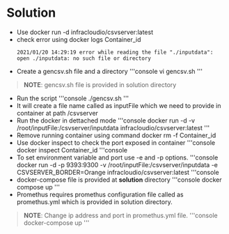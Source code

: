 # Solution
  - Use docker run -d infracloudio/csvserver:latest 
  - check error using docker logs Container_id
      ```console
      2021/01/20 14:29:19 error while reading the file "./inputdata": open ./inputdata: no such file or directory
      ```
  - Create a gencsv.sh file and a directory
    '''console
    vi gencsv.sh
    '''   
> **NOTE**: gencsv.sh file is provided in solution directory
 
  - Run the script 
    '''console
    ./gencsv.sh
    '''
  - It will create a file name called as inputFile which we need to provide in container at path /csvserver
  - Run the docker in dettached mode 
  '''console
  docker run -d -v /root/inputFile:/csvserver/inputdata infracloudio/csvserver:latest
  ''' 
  - Remove running container using command docker rm -f Container_id
  - Use docker inspect to check the port exposed in container
  '''console
  docker inspect Container_id
  '''console
  - To set environment variable and port use -e and -p options.
  '''console
  docker run -d -p 9393:9300 -v /root/inputFile:/csvserver/inputdata -e CSVSERVER_BORDER=Orange infracloudio/csvserver:latest
  '''console
  - docker-compose file is provided at **solution** directory
  '''console
  docker compose up
  ''' 
  - Promethus requires promethus configuration file called as promethus.yml which is provided in solution directory.
> **NOTE**: Change ip address and port in promethus.yml file.
  '''console
  docker-compose up
  '''    
